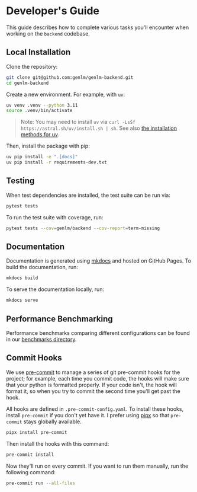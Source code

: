 # Developer's Guide

This guide describes how to complete various tasks you'll encounter when working
on the `backend` codebase.

## Local Installation

Clone the repository:
```bash
git clone git@github.com:genlm/genlm-backend.git
cd genlm-backend
```

Create a new environment. For example, with `uv`:

```bash
uv venv .venv --python 3.11
source .venv/bin/activate
```

> Note: You may need to install `uv` via `curl -LsSf https://astral.sh/uv/install.sh | sh`. See also [the installation methods for uv](https://docs.astral.sh/uv/getting-started/installation/).

Then, install the package with pip:

```bash
uv pip install -e ".[docs]"
uv pip install -r requirements-dev.txt
```

## Testing

When test dependencies are installed, the test suite can be run via:

```bash
pytest tests
```

To run the test suite with coverage, run:

```bash
pytest tests --cov=genlm/backend --cov-report=term-missing
```

## Documentation

Documentation is generated using [mkdocs](https://www.mkdocs.org/) and hosted on GitHub Pages. To build the documentation, run:

```bash
mkdocs build
```

To serve the documentation locally, run:

```bash
mkdocs serve
```

## Performance Benchmarking

Performance benchmarks comparing different configurations can be found in our [benchmarks directory](https://github.com/probcomp/genlm-backend/tree/main/benchmark).


## Commit Hooks

We use [pre-commit](https://pre-commit.com/) to manage a series of git
pre-commit hooks for the project; for example, each time you commit code, the
hooks will make sure that your python is formatted properly. If your code isn't,
the hook will format it, so when you try to commit the second time you'll get
past the hook.

All hooks are defined in `.pre-commit-config.yaml`. To install these hooks,
install `pre-commit` if you don't yet have it. I prefer using
[pipx](https://github.com/pipxproject/pipx) so that `pre-commit` stays globally
available.

```bash
pipx install pre-commit
```

Then install the hooks with this command:

```bash
pre-commit install
```

Now they'll run on every commit. If you want to run them manually, run the
following command:

```bash
pre-commit run --all-files
```
